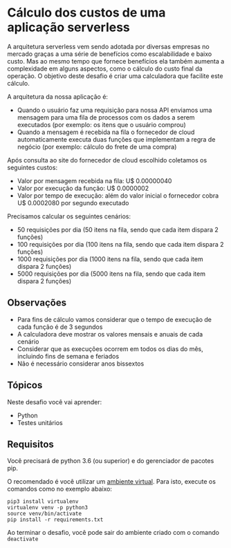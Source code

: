 # Cálculo dos custos de uma aplicação serverless

A arquitetura serverless vem sendo adotada por diversas empresas no mercado graças a uma série de benefícios como escalabilidade e baixo custo.
Mas ao mesmo tempo que fornece benefícios ela também aumenta a complexidade em alguns aspectos, como o cálculo do custo final da operação. O objetivo deste desafio é criar uma calculadora que facilite este cálculo.

A arquitetura da nossa aplicação é:

- Quando o usuário faz uma requisição para nossa API enviamos uma mensagem para uma fila de processos com os dados a serem executados (por exemplo: os itens que o usuário comprou)
- Quando a mensagem é recebida na fila o fornecedor de cloud automaticamente executa duas funções que implementam a regra de negócio (por exemplo: cálculo do frete de uma compra)

Após consulta ao site do fornecedor de cloud escolhido coletamos os seguintes custos:

- Valor por mensagem recebida na fila: U$ 0.00000040
- Valor por execução da função: U$ 0.0000002
- Valor por tempo de execução: além do valor inicial o fornecedor cobra U$ 0.0002080 por segundo executado

Precisamos calcular os seguintes cenários:

- 50 requisições por dia (50 itens na fila, sendo que cada item dispara 2 funções)
- 100 requisições por dia (100 itens na fila, sendo que cada item dispara 2 funções)
- 1000 requisições por dia (1000 itens na fila, sendo que cada item dispara 2 funções)
- 5000 requisições por dia (5000 itens na fila, sendo que cada item dispara 2 funções)

## Observações

- Para fins de cálculo vamos considerar que o tempo de execução de cada função é de 3 segundos
- A calculadora deve mostrar os valores mensais e anuais de cada cenário
- Considerar que as execuções ocorrem em todos os dias do mês, incluindo fins de semana e feriados
- Não é necessário considerar anos bissextos

## Tópicos

Neste desafio você vai aprender:

- Python
- Testes unitários

## Requisitos

Você precisará de python 3.6 (ou superior) e do gerenciador de pacotes pip.

O recomendado é você utilizar um [ambiente virtual](https://pythonacademy.com.br/blog/python-e-virtualenv-como-programar-em-ambientes-virtuais). Para isto, execute os comandos como no exemplo abaixo:

    pip3 install virtualenv
    virtualenv venv -p python3
    source venv/bin/activate 
    pip install -r requirements.txt

Ao terminar o desafio, você pode sair do ambiente criado com o comando `deactivate`